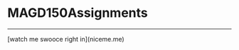 # MAGD150Assignments
********************************************
<div>[watch me swooce right in](niceme.me)</div>
